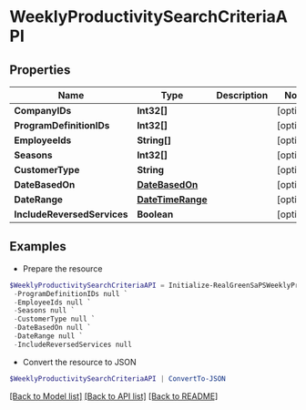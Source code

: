 # WeeklyProductivitySearchCriteriaAPI
## Properties

Name | Type | Description | Notes
------------ | ------------- | ------------- | -------------
**CompanyIDs** | **Int32[]** |  | [optional] 
**ProgramDefinitionIDs** | **Int32[]** |  | [optional] 
**EmployeeIds** | **String[]** |  | [optional] 
**Seasons** | **Int32[]** |  | [optional] 
**CustomerType** | **String** |  | [optional] 
**DateBasedOn** | [**DateBasedOn**](DateBasedOn.md) |  | [optional] 
**DateRange** | [**DateTimeRange**](DateTimeRange.md) |  | [optional] 
**IncludeReversedServices** | **Boolean** |  | [optional] 

## Examples

- Prepare the resource
```powershell
$WeeklyProductivitySearchCriteriaAPI = Initialize-RealGreenSaPSWeeklyProductivitySearchCriteriaAPI  -CompanyIDs null `
 -ProgramDefinitionIDs null `
 -EmployeeIds null `
 -Seasons null `
 -CustomerType null `
 -DateBasedOn null `
 -DateRange null `
 -IncludeReversedServices null
```

- Convert the resource to JSON
```powershell
$WeeklyProductivitySearchCriteriaAPI | ConvertTo-JSON
```

[[Back to Model list]](../README.md#documentation-for-models) [[Back to API list]](../README.md#documentation-for-api-endpoints) [[Back to README]](../README.md)

